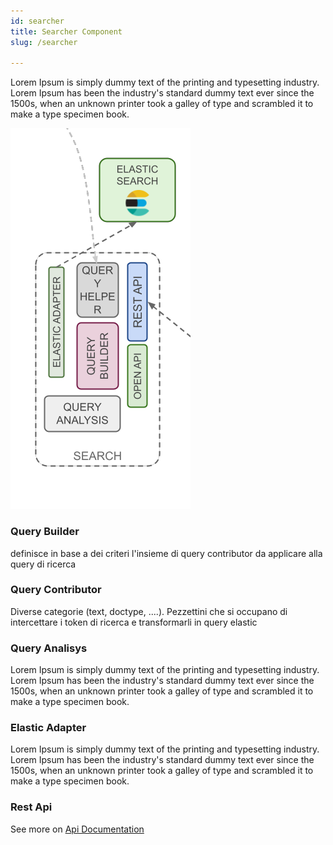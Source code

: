 ```yaml
---
id: searcher
title: Searcher Component
slug: /searcher

---
```


Lorem Ipsum is simply dummy text of the printing and typesetting industry. Lorem Ipsum has been the industry's standard
dummy text ever since the 1500s, when an unknown printer took a galley of type and scrambled it to make a type specimen book.

![img](../../static/img/searcher.png)

### Query Builder

definisce in base a dei criteri l'insieme di query contributor da applicare alla query di ricerca


### Query Contributor

Diverse categorie (text, doctype, ....). Pezzettini che si occupano di intercettare i token di ricerca e transformarli in query elastic

### Query Analisys

Lorem Ipsum is simply dummy text of the printing and typesetting industry. Lorem Ipsum has been the industry's standard
dummy text ever since the 1500s, when an unknown printer took a galley of type and scrambled it to make a type specimen book.

### Elastic Adapter

Lorem Ipsum is simply dummy text of the printing and typesetting industry. Lorem Ipsum has been the industry's standard
dummy text ever since the 1500s, when an unknown printer took a galley of type and scrambled it to make a type specimen book.

### Rest Api

See more on [Api Documentation](/docs/api/searcher-api)
